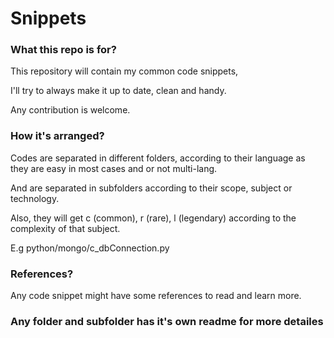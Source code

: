 # Snippets
### What this repo is for?
This repository will contain my common code snippets, 

I'll try to always make it up to date, clean and handy.

Any contribution is welcome.


### How it's arranged?
Codes are separated in different folders, according to their language as they are easy in most cases and or not multi-lang.

And are separated in subfolders according to their scope, subject or technology.

Also, they will get c (common), r (rare), l (legendary) according to the complexity of that subject.

E.g python/mongo/c_dbConnection.py


### References?
Any code snippet might have some references to read and learn more.

### Any folder and subfolder has it's own readme for more detailes
### 